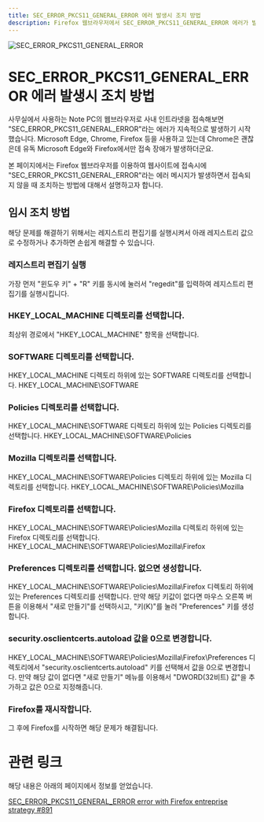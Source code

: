 ```yaml
---
title: SEC_ERROR_PKCS11_GENERAL_ERROR 에러 발생시 조치 방법
description: Firefox 웹브라우저에서 SEC_ERROR_PKCS11_GENERAL_ERROR 에러가 발생할 경우 조치하는 방법에 대해서 설명합니다.
---
```



![SEC_ERROR_PKCS11_GENERAL_ERROR](https://user-images.githubusercontent.com/50429025/185848984-01adfb6f-1c44-4de6-8b16-6174ed31d90e.jpg)


SEC_ERROR_PKCS11_GENERAL_ERROR 에러 발생시 조치 방법
===


사무실에서 사용하는 Note PC의 웹브라우저로 사내 인트라넷을 접속해보면 "SEC_ERROR_PKCS11_GENERAL_ERROR"라는 에러가 지속적으로 발생하기 시작했습니다. Microsoft Edge, Chrome, Firefox 등을 사용하고 있는데 Chrome은 괜찮은데 유독 Microsoft Edge와 Firefox에서만 접속 장애가 발생하더군요. 


본 페이지에서는 Firefox 웹브라우저를 이용하여 웹사이트에 접속시에 "SEC_ERROR_PKCS11_GENERAL_ERROR"라는 에러 메시지가 발생하면서 접속되지 않을 때 조치하는 방법에 대해서 설명하고자 합니다.


임시 조치 방법
---


해당 문제를 해결하기 위해서는 레지스트리 편집기를 실행시켜서 아래 레지스트리 값으로 수정하거나 추가하면 손쉽게 해결할 수 있습니다. 


### 레지스트리 편집기 실행


가장 먼저 "윈도우 키" + "R" 키를 동시에 눌러서 "regedit"를 입력하여 레지스트리 편집기를 실행시킵니다.


### HKEY_LOCAL_MACHINE 디렉토리를 선택합니다. 


최상위 경로에서 "HKEY_LOCAL_MACHINE" 항목을 선택합니다. 


### SOFTWARE 디렉토리를 선택합니다. 


HKEY_LOCAL_MACHINE 디렉토리 하위에 있는 SOFTWARE 디렉토리를 선택합니다. 
HKEY_LOCAL_MACHINE\SOFTWARE


### Policies 디렉토리를 선택합니다.


HKEY_LOCAL_MACHINE\SOFTWARE 디렉토리 하위에 있는 Policies 디렉토리를 선택합니다.
HKEY_LOCAL_MACHINE\SOFTWARE\Policies


### Mozilla 디렉토리를 선택합니다. 


HKEY_LOCAL_MACHINE\SOFTWARE\Policies 디렉토리 하위에 있는 Mozilla 디렉토리를 선택합니다.
HKEY_LOCAL_MACHINE\SOFTWARE\Policies\Mozilla


### Firefox 디렉토리를 선택합니다. 


HKEY_LOCAL_MACHINE\SOFTWARE\Policies\Mozilla 디렉토리 하위에 있는 Firefox 디렉토리를 선택합니다. 
HKEY_LOCAL_MACHINE\SOFTWARE\Policies\Mozilla\Firefox


### Preferences 디렉토리를 선택합니다. 없으면 생성합니다. 


HKEY_LOCAL_MACHINE\SOFTWARE\Policies\Mozilla\Firefox 디렉토리 하위에 있는 Preferences 디렉토리를 선택합니다. 
만약 해당 키값이 없다면 마우스 오른쪽 버튼을 이용해서 "새로 만들기"를 선택하시고, "키(K)"를 눌러 "Preferences" 키를 생성합니다. 


### security.osclientcerts.autoload 값을 0으로 변경합니다. 


HKEY_LOCAL_MACHINE\SOFTWARE\Policies\Mozilla\Firefox\Preferences 디렉토리에서 "security.osclientcerts.autoload" 키를 선택해서 값을 0으로 변경합니다. 만약 해당 값이 없다면 "새로 만들기" 메뉴를 이용해서 "DWORD(32비트) 값"을 추가하고 값은 0으로 지정해줍니다. 


### Firefox를 재시작합니다. 


그 후에 Firefox를 시작하면 해당 문제가 해결됩니다. 


관련 링크
===


해당 내용은 아래의 페이지에서 정보를 얻었습니다.


[SEC_ERROR_PKCS11_GENERAL_ERROR error with Firefox entreprise strategy #891 ](https://github.com/orange-cloudfoundry/paas-templates/issues/891)







